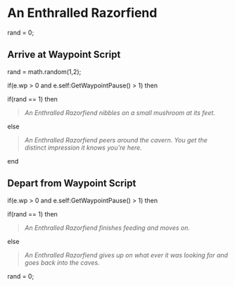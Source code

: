 # An Enthralled Razorfiend
rand = 0;



## Arrive at Waypoint Script

rand = math.random(1,2);

if(e.wp > 0 and e.self:GetWaypointPause() > 1) then


if(rand == 1) then



>*An Enthralled Razorfiend nibbles on a small mushroom at its feet.*


else



>*An Enthralled Razorfiend peers around the cavern.  You get the distinct impression it knows you're here.*

end



## Depart from Waypoint Script

if(e.wp > 0 and e.self:GetWaypointPause() > 1) then


if(rand == 1) then



>*An Enthralled Razorfiend finishes feeding and moves on.*


else



>*An Enthralled Razorfiend gives up on what ever it was looking for and goes back into the caves.*


rand = 0;
